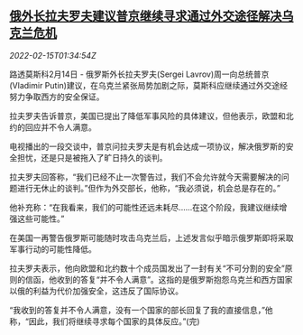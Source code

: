 <!--1644890463000-->
[俄外长拉夫罗夫建议普京继续寻求通过外交途径解决乌克兰危机](https://cn.reuters.com/article/russia-lavrov-diplomatic-solution-0215-idCNKBS2KK03X)
------

<div><i>2022-02-15T01:34:54Z</i></div><p>路透莫斯科2月14日 - 俄罗斯外长拉夫罗夫(Sergei Lavrov)周一向总统普京(Vladimir Putin)建议，在乌克兰紧张局势加剧之际，莫斯科应继续通过外交途经努力争取西方的安全保证。</p><p>拉夫罗夫告诉普京，美国已提出了降低军事风险的具体建议，但他表示，欧盟和北约的回应并不令人满意。</p><p>电视播出的一段交谈中，普京问拉夫罗夫是有机会达成一项协议，解决俄罗斯的安全担忧，还是只是被拖入了旷日持久的谈判。</p><p>拉夫罗夫回答称，“我们已经不止一次警告过，我们不会允许就今天需要解决的问题进行无休止的谈判。”但作为外交部长，他称，“我必须说，机会总是存在的。”</p><p>他补充称：“在我看来，我们的可能性还远未耗尽……在这个阶段，我建议继续增强这些可能性。”</p><p>在美国一再警告俄罗斯可能随时攻击乌克兰后，上述发言似乎暗示俄罗斯即将采取军事行动的可能性降低。</p><p>拉夫罗夫表示，他向欧盟和北约数十个成员国发出了一封有关“不可分割的安全”原则的信函，他收到的答复“并不令人满意”。这指的是俄罗斯抱怨乌克兰和西方国家以俄的利益为代价加强安全，这违反了国际协议。</p><p>“我收到的答复并不令人满意，没有一个国家的部长回复了我的直接信息，”他称，“因此，我们将继续寻求每个国家的具体反应。”(完)</p>
